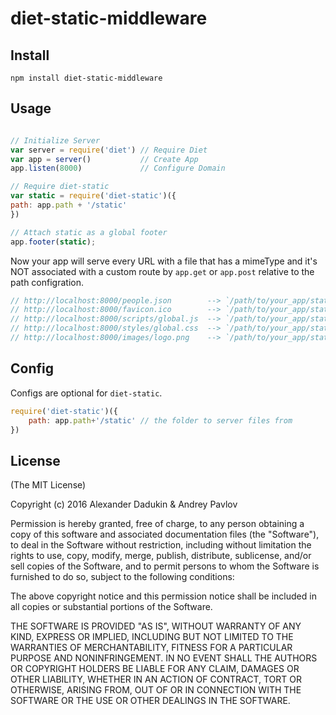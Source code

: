 # diet-static-middleware


## **Install**
```
npm install diet-static-middleware
```

## **Usage**

```js

// Initialize Server
var server = require('diet') // Require Diet
var app = server()           // Create App
app.listen(8000)             // Configure Domain

// Require diet-static
var static = require('diet-static')({
path: app.path + '/static'
})

// Attach static as a global footer
app.footer(static);
```

Now your app will serve every URL with a file that has a mimeType and it's NOT associated with a custom route by `app.get` or `app.post` relative to the path configration.

```js
// http://localhost:8000/people.json		--> `/path/to/your_app/static/people.json`
// http://localhost:8000/favicon.ico		--> `/path/to/your_app/static/favicon.ico`
// http://localhost:8000/scripts/global.js	--> `/path/to/your_app/static/scripts/global.js`
// http://localhost:8000/styles/global.css	--> `/path/to/your_app/static/styles/global.css`
// http://localhost:8000/images/logo.png	--> `/path/to/your_app/static/images/logo.png`
```

## **Config**
Configs are optional for `diet-static`.
```js
require('diet-static')({
    path: app.path+'/static' // the folder to server files from
})
```

## **License**

(The MIT License)

Copyright (c) 2016 Alexander Dadukin & Andrey Pavlov

Permission is hereby granted, free of charge, to any person obtaining a copy of this software and associated documentation files (the "Software"), to deal in the Software without restriction, including without limitation the rights to use, copy, modify, merge, publish, distribute, sublicense, and/or sell copies of the Software, and to permit persons to whom the Software is furnished to do so, subject to the following conditions:

The above copyright notice and this permission notice shall be included in all copies or substantial portions of the Software.

THE SOFTWARE IS PROVIDED "AS IS", WITHOUT WARRANTY OF ANY KIND, EXPRESS OR IMPLIED, INCLUDING BUT NOT LIMITED TO THE WARRANTIES OF MERCHANTABILITY, FITNESS FOR A PARTICULAR PURPOSE AND NONINFRINGEMENT. IN NO EVENT SHALL THE AUTHORS OR COPYRIGHT HOLDERS BE LIABLE FOR ANY CLAIM, DAMAGES OR OTHER LIABILITY, WHETHER IN AN ACTION OF CONTRACT, TORT OR OTHERWISE, ARISING FROM, OUT OF OR IN CONNECTION WITH THE SOFTWARE OR THE USE OR OTHER DEALINGS IN THE SOFTWARE.